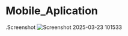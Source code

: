 # Mobile_Aplication

 
.Screenshot
![Screenshot 2025-03-23 101533](https://github.com/user-attachments/assets/b15edcc7-0afd-44ca-8343-d88a33aa8dae)
